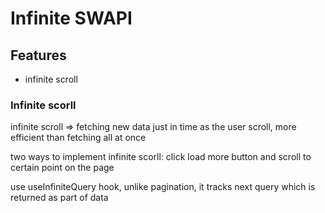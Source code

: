 # Infinite SWAPI

## Features

-   infinite scroll

### Infinite scorll

infinite scroll => fetching new data just in time as the user scroll, more efficient than fetching all at once

two ways to implement infinite scorll: click load more button and scroll to certain point on the page

use useInfiniteQuery hook, unlike pagination, it tracks next query which is returned as part of data
